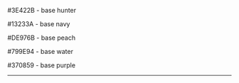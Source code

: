 #3E422B - base hunter

#13233A - base navy

#DE976B - base peach

#799E94 - base water

#370859 - base purple

---

